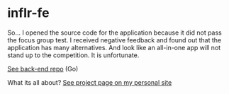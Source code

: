 # inflr-fe

So... I opened the source code for the application because it did not pass the focus group test. I received negative feedback and found out that the application has many alternatives. And look like an all-in-one app will not stand up to the competition. It is unfortunate.

[See back-end repo](https://github.com/kiselev-nikolay/inflr-be) (Go)

What its all about? [See project page on my personal site](https://nikolai.works/inflrappv1)
